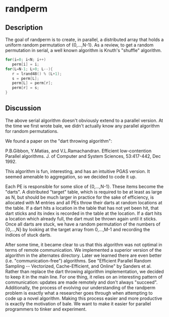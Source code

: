 # randperm

## Description

The goal of randperm is to create, in parallel, a distributed array that holds a uniform random permutation of {0,...,N-1}. As a review, to get a random permutation in serial, a well known algorithm is Knuth's "shuffle" algorithm.

```c
for(i=0; i<N; i++)
   perm[i] = i;
for(L=N-1; L>0; L--){
   r = lrand48() % (L+1);
   s = perm[L];
   perm[L] = perm[r];
   perm[r] = s;
}
```

## Discussion

The above serial algorithm doesn't obviously extend to a parallel version. At the time we first wrote bale, we didn't actually know any parallel algorithm for random permutations. 

We found a paper on the "dart throwing algorithm":

P.B.Gibbon, Y.Matias, and V.L.Ramachandran. Efficient low-contention Parallel algorithms. J. of Computer and System Sciences, 53:417-442, Dec 1992. 

This algorithm is fun, interesting, and has an intuitive PGAS version. It seemed amenable to aggregation, so we decided to code it up. 

Each PE is responsible for some slice of {0,...,N-1}. These items become the "darts". A distributed "target" table, which is required to be at least as large as N, but should be much larger in practice for the sake of efficiency, is allocated with M entries and all PEs throw their darts at random locations at the table. If a dart hits a location in the table that has not yet been hit, that dart sticks and its index is recorded in the table at the location. If a dart hits a location which already full,
the dart must be thrown again until it sticks. Once all darts are stuck, we have a random permutation of the numbers of {0,...,N} by looking at the target array from 0,...,M-1 and recording the indices of stuck darts.

After some time, it became clear to us that this algorithm was not
optimal in terms of remote communication. We implemented a superior
version of the algorithm in the alternates directory. Later we learned
there are even better (i.e. "communication-free") algorithms. See "Efficient Parallel Random
Sampling -- Vectorized, Cache-Efficient, and Online" by Sanders et
al. Rather than replace the dart throwing algorithm implementation, we
decided to keep it in the main line. For one thing, it relies on an
interesting pattern of communication: updates are made remotely and don't always "succeed". Additionally, the process of evolving our understanding of the randperm problem is exactly what a
researcher goes through when attempting to code up a novel
algorithm. Making this process easier and more productive is exactly
the motivation of bale. We want to make it easier for parallel
programmers to tinker and experiment.
